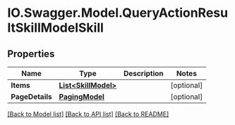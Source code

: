 # IO.Swagger.Model.QueryActionResultSkillModelSkill
## Properties

Name | Type | Description | Notes
------------ | ------------- | ------------- | -------------
**Items** | [**List&lt;SkillModel&gt;**](SkillModel.md) |  | [optional] 
**PageDetails** | [**PagingModel**](PagingModel.md) |  | [optional] 

[[Back to Model list]](../README.md#documentation-for-models) [[Back to API list]](../README.md#documentation-for-api-endpoints) [[Back to README]](../README.md)

